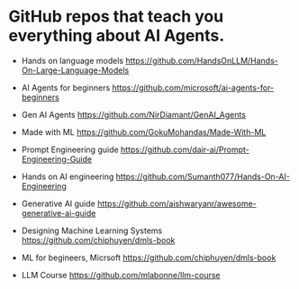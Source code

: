 # GitHub repos that teach you everything about AI Agents.

* Hands on language models
https://github.com/HandsOnLLM/Hands-On-Large-Language-Models

* AI Agents for beginners
https://github.com/microsoft/ai-agents-for-beginners

* Gen AI Agents
https://github.com/NirDiamant/GenAI_Agents

* Made with ML
https://github.com/GokuMohandas/Made-With-ML

* Prompt Engineering guide
https://github.com/dair-ai/Prompt-Engineering-Guide

* Hands on AI engineering
https://github.com/Sumanth077/Hands-On-AI-Engineering

* Generative AI guide
https://github.com/aishwaryanr/awesome-generative-ai-guide

* Designing Machine Learning Systems
https://github.com/chiphuyen/dmls-book

* ML for begineers, Micrsoft
https://github.com/chiphuyen/dmls-book

* LLM Course
https://github.com/mlabonne/llm-course


  
